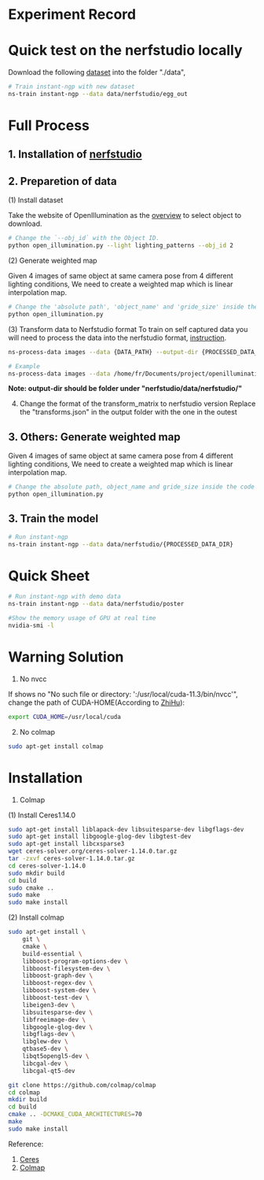 # Experiment Record

# Quick test on the nerfstudio locally

Download the following [dataset](https://drive.google.com/file/d/1O14XntmZHt2wy7WbfHIdJLdBa6ROV0Ut/view?usp=sharing) into the folder "./data",

```bash
# Train instant-ngp with new dataset
ns-train instant-ngp --data data/nerfstudio/egg_out
```

# Full Process 
## 1. Installation of [nerfstudio](https://docs.nerf.studio/quickstart/installation.html)


## 2. Preparetion of data
(1) Install dataset
   
Take the website of OpenIllumination as the [overview](https://oppo-us-research.github.io/OpenIllumination/) to select object to download.
```bash
# Change the `--obj_id` with the Object ID. 
python open_illumination.py --light lighting_patterns --obj_id 2 
```

(2) Generate weighted map
   
Given 4 images of same object at same camera pose from 4 different lighting conditions, We need to create a weighted map which is linear interpolation map.

```bash
# Change the 'absolute path', 'object_name' and 'gride_size' inside the code
python open_illumination.py
```

(3) Transform data to Nerfstudio format
To train on self captured data you will need to process the data into the nerfstudio format, [instruction](https://docs.nerf.studio/quickstart/custom_dataset.html).

```bash
ns-process-data images --data {DATA_PATH} --output-dir {PROCESSED_DATA_DIR}

# Example
ns-process-data images --data /home/fr/Documents/project/openillumination/lighting_patterns/obj_02_egg/object/004/output --output-dir /home/fr/Documents/project/nerfstudio/data/nerfstudio/egg_4
```
**Note: output-dir should be folder under "nerfstudio/data/nerfstudio/"**

4. Change the format of the transform_matrix to nerfstudio version
Replace the "transforms.json" in the output folder with the one in the outest 


## 3. Others: Generate weighted map

Given 4 images of same object at same camera pose from 4 different lighting conditions, We need to create a weighted map which is linear interpolation map.

```bash
# Change the absolute path, object_name and gride_size inside the code
python open_illumination.py
```

## 3. Train the model
```bash
# Run instant-ngp
ns-train instant-ngp --data data/nerfstudio/{PROCESSED_DATA_DIR}
```


# Quick Sheet

```bash
# Run instant-ngp with demo data
ns-train instant-ngp --data data/nerfstudio/poster
```

```bash
#Show the memory usage of GPU at real time
nvidia-smi -l
```


# Warning Solution
1. No nvcc

If shows no "No such file or directory: ':/usr/local/cuda-11.3/bin/nvcc'", change the path of CUDA-HOME(According to [ZhiHu](https://zhuanlan.zhihu.com/p/519732843)): 
```bash
export CUDA_HOME=/usr/local/cuda
```

2. No colmap

```bash
sudo apt-get install colmap
```


# Installation

1. Colmap

(1) Install Ceres1.14.0

```bash
sudo apt-get install liblapack-dev libsuitesparse-dev libgflags-dev 
sudo apt-get install libgoogle-glog-dev libgtest-dev
sudo apt-get install libcxsparse3
wget ceres-solver.org/ceres-solver-1.14.0.tar.gz
tar -zxvf ceres-solver-1.14.0.tar.gz
cd ceres-solver-1.14.0
sudo mkdir build
cd build
sudo cmake ..
sudo make
sudo make install
```
(2) Install colmap
```bash
sudo apt-get install \
    git \
    cmake \
    build-essential \
    libboost-program-options-dev \
    libboost-filesystem-dev \
    libboost-graph-dev \
    libboost-regex-dev \
    libboost-system-dev \
    libboost-test-dev \
    libeigen3-dev \
    libsuitesparse-dev \
    libfreeimage-dev \
    libgoogle-glog-dev \
    libgflags-dev \
    libglew-dev \
    qtbase5-dev \
    libqt5opengl5-dev \
    libcgal-dev \
    libcgal-qt5-dev

git clone https://github.com/colmap/colmap
cd colmap
mkdir build
cd build
cmake .. -DCMAKE_CUDA_ARCHITECTURES=70
make
sudo make install
```

Reference: 
1. [Ceres](https://zhuanlan.zhihu.com/p/460693184)
1. [Colmap](https://zhuanlan.zhihu.com/p/460685629)